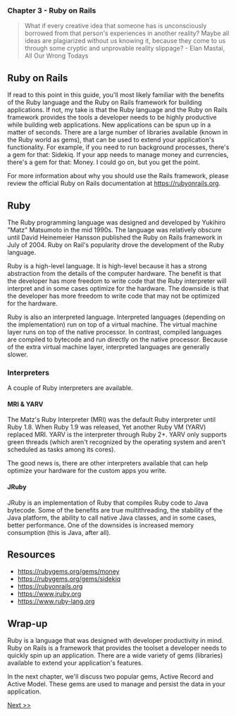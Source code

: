 ### Chapter 3 - Ruby on Rails

> What if every creative idea that someone has is unconsciously borrowed from that person's experiences in another reality? Maybe all ideas are plagiarized without us knowing it, because they come to us through some cryptic and unprovable reality slippage? - Elan Mastai, All Our Wrong Todays

## Ruby on Rails

If read to this point in this guide, you'll most likely familiar with the benefits of the Ruby language and the Ruby on Rails framework for building applications. If not, my take is that the Ruby language and the Ruby on Rails framework provides the tools a developer needs to be highly productive while building web applications. New applications can be spun up in a matter of seconds. There are a large number of libraries available (known in the Ruby world as gems), that can be used to extend your application's functionality. For example, if you need to run background processes, there's a gem for that: Sidekiq. If your app needs to manage money and currencies, there's a gem for that: Money. I could go on, but you get the point.

For more information about why you should use the Rails framework, please review the official Ruby on Rails documentation at https://rubyonrails.org.

## Ruby

The Ruby programming language was designed and developed by Yukihiro "Matz" Matsumoto in the mid 1990s. The language was relatively obscure until David Heinemeier Hansson published the Ruby on Rails framework in July of 2004. Ruby on Rail's popularity drove the development of the Ruby language.

Ruby is a high-level language. It is high-level because it has a strong abstraction from the details of the computer hardware. The benefit is that the developer has more freedom to write code that the Ruby interpreter will interpret and in some cases optimize for the hardware. The downside is that the developer has more freedom to write code that may not be optimized for the hardware.

Ruby is also an interpreted language. Interpreted languages (depending on the implementation) run on top of a virtual machine. The virtual machine layer runs on top of the native processor. In contrast, compiled languages are compiled to bytecode and run directly on the native processor. Because of the extra virtual machine layer, interpreted languages are generally slower.

### Interpreters

A couple of Ruby interpreters are available.

#### MRI & YARV

The Matz's Ruby Interpreter (MRI) was the default Ruby interpreter until Ruby 1.8. When Ruby 1.9 was released, Yet another Ruby VM (YARV) replaced MRI. YARV is the interpreter through Ruby 2+. YARV only supports green threads (which aren't recognized by the operating system and aren't scheduled as tasks among its cores).

The good news is, there are other interpreters available that can help optimize your hardware for the custom apps you write.

#### JRuby

JRuby is an implementation of Ruby that compiles Ruby code to Java bytecode. Some of the benefits are true multithreading, the stability of the Java platform, the ability to call native Java classes, and in some cases, better performance. One of the downsides is increased memory consumption (this is Java, after all).

## Resources

* https://rubygems.org/gems/money
* https://rubygems.org/gems/sidekiq
* https://rubyonrails.org
* https://www.jruby.org
* https://www.ruby-lang.org

## Wrap-up

Ruby is a language that was designed with developer productivity in mind. Ruby on Rails is a framework that provides the toolset a developer needs to quickly spin up an application. There are a wide variety of gems (libraries) available to extend your application's features.

In the next chapter, we'll discuss two popular gems, Active Record and Active Model. These gems are used to manage and persist the data in your application.

[Next >>](050-chapter-04.md)
